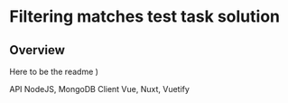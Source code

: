 # Filtering matches test task solution

## Overview

Here to be the readme )

API NodeJS, MongoDB
Client Vue, Nuxt, Vuetify
